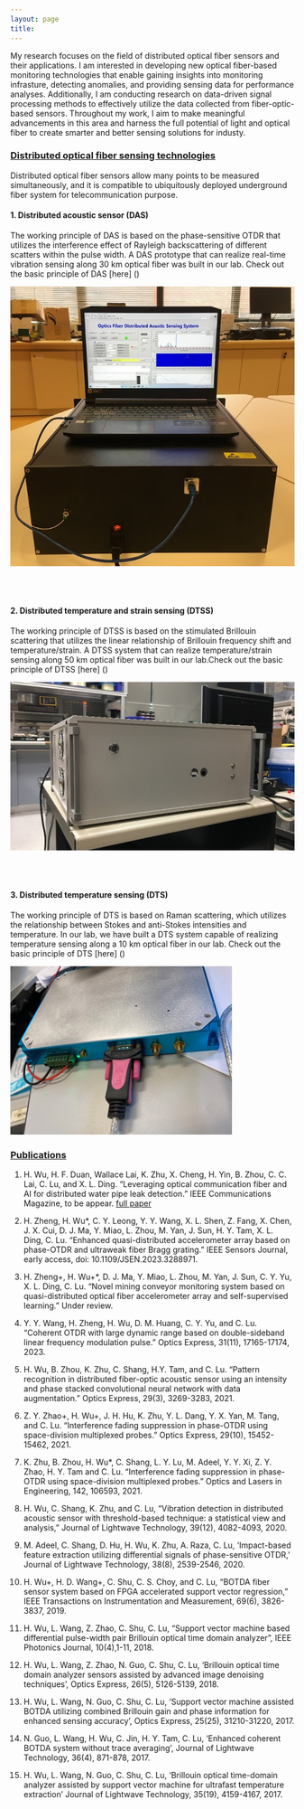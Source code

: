 ```yaml
---
layout: page
title:
---
```



My research focuses on the field of distributed optical fiber sensors and their applications. I am interested in developing new optical fiber-based monitoring technologies that enable gaining insights into monitoring infrasture, detecting anomalies, and providing sensing data for performance analyses. Additionally, I am conducting research on data-driven signal processing methods to effectively utilize the data collected from fiber-optic-based sensors. Throughout my work, I aim to make meaningful advancements in this area and harness the full potential of light and optical fiber to create smarter and better sensing solutions for industy. 

### <ins>Distributed optical fiber sensing technologies</ins>
Distributed optical fiber sensors allow many points to be measured simultaneously, and it is compatible to ubiquitously deployed underground fiber system for telecommunication purpose.
#### 1. Distributed acoustic sensor (DAS)
The working principle of DAS is based on the phase-sensitive OTDR that utilizes the interference effect of Rayleigh backscattering of different scatters within the pulse width. A DAS prototype that can realize real-time vibration sensing along 30 km optical fiber was built in our lab. Check out the basic principle of DAS [here] ()

![DAS](assets/prototype.jpg)

<br><br>
#### 2. Distributed temperature and strain sensing (DTSS)
The working principle of DTSS is based on the stimulated Brillouin scattering that utilizes the linear relationship of Brillouin frequency shift and temperature/strain. A DTSS system that can realize temperature/strain sensing along 50 km optical fiber was built in our lab.Check out the basic principle of DTSS [here] ()

![DTSS](assets/BOTDA2.jpg)

<br><br>
#### 3. Distributed temperature sensing (DTS)
The working principle of DTS is based on Raman scattering, which utilizes the relationship between Stokes and anti-Stokes intensities and temperature. In our lab, we have built a DTS system capable of realizing temperature sensing along a 10 km optical fiber in our lab. Check out the basic principle of DTS [here] ()

![DTS](assets/DTS.jpg)


### <ins>Publications
1. H. Wu, H. F. Duan, Wallace Lai, K. Zhu, X. Cheng, H. Yin, B. Zhou, C. C. Lai, C. Lu, and X. L. Ding. “Leveraging optical communication fiber and AI for distributed water pipe leak detection.” IEEE Communications Magazine, to be appear. <a href="https://haley122.github.io/pdf/das_pdf1.pdf" target="_blank"> full paper</a>

2. H. Zheng, H. Wu*, C. Y. Leong, Y. Y. Wang, X. L. Shen, Z. Fang, X. Chen, J. X. Cui, D. J. Ma, Y. Miao, L. Zhou, M. Yan, J. Sun, H. Y. Tam, X. L. Ding, C. Lu. “Enhanced quasi-distributed accelerometer array based on phase-OTDR and ultraweak fiber Bragg grating.” IEEE Sensors Journal, early access, doi: 10.1109/JSEN.2023.3288971.

3. H. Zheng+, H. Wu+*, D. J. Ma, Y. Miao, L. Zhou, M. Yan, J. Sun, C. Y. Yu, X. L. Ding, C. Lu. “Novel mining conveyor monitoring system based on quasi-distributed optical fiber accelerometer array and self-supervised learning.” Under review.

4. Y. Y. Wang, H. Zheng, H. Wu, D. M. Huang, C. Y. Yu, and C. Lu. “Coherent OTDR with large dynamic range based on double-sideband linear frequency modulation pulse.” Optics Express, 31(11), 17165-17174, 2023.

5. H. Wu, B. Zhou, K. Zhu, C. Shang, H.Y. Tam, and C. Lu. “Pattern recognition in distributed fiber-optic acoustic sensor using an intensity and phase stacked convolutional neural network with data augmentation.” Optics Express, 29(3), 3269-3283, 2021.

6. Z. Y. Zhao+, H. Wu+, J. H. Hu, K. Zhu, Y. L. Dang, Y. X. Yan, M. Tang, and C. Lu. “Interference fading suppression in phase-OTDR using space-division multiplexed probes.” Optics Express, 29(10), 15452-15462, 2021.

7. K. Zhu, B. Zhou, H. Wu*, C. Shang, L. Y. Lu, M. Adeel, Y. Y. Xi, Z. Y. Zhao, H. Y. Tam and C. Lu. “Interference fading suppression in phase-OTDR using space-division multiplexed probes.” Optics and Lasers in Engineering, 142, 106593, 2021.

8. H. Wu, C. Shang, K. Zhu, and C. Lu, “Vibration detection in distributed acoustic sensor with threshold-based technique: a statistical view and analysis,” Journal of Lightwave Technology, 39(12), 4082-4093, 2020.

9. M. Adeel, C. Shang, D. Hu, H. Wu, K. Zhu, A. Raza, C. Lu, ‘Impact-based feature extraction utilizing differential signals of phase-sensitive OTDR,’ Journal of Lightwave Technology, 38(8), 2539-2546, 2020.

10. H. Wu+, H. D. Wang+, C. Shu, C. S. Choy, and C. Lu, “BOTDA fiber sensor system based on FPGA accelerated support vector regression,” IEEE Transactions on Instrumentation and Measurement, 69(6), 3826-3837, 2019.

11. H. Wu, L. Wang, Z. Zhao, C. Shu, C. Lu, “Support vector machine based differential pulse-width pair Brillouin optical time domain analyzer”, IEEE Photonics Journal, 10(4),1-11, 2018.

12. H. Wu, L. Wang, Z. Zhao, N. Guo, C. Shu, C. Lu, ‘Brillouin optical time domain analyzer sensors assisted by advanced image denoising techniques’, Optics Express, 26(5), 5126-5139, 2018.

13. H. Wu, L. Wang, N. Guo, C. Shu, C. Lu, ‘Support vector machine assisted BOTDA utilizing combined Brillouin gain and phase information for enhanced sensing accuracy’, Optics Express, 25(25), 31210-31220, 2017.

14. N. Guo, L. Wang, H. Wu, C. Jin, H. Y. Tam, C. Lu, ‘Enhanced coherent BOTDA system without trace averaging’, Journal of Lightwave Technology, 36(4), 871-878, 2017.

15. H. Wu, L. Wang, N. Guo, C. Shu, C. Lu, ‘Brillouin optical time-domain analyzer assisted by support vector machine for ultrafast temperature extraction’ Journal of Lightwave Technology, 35(19), 4159-4167, 2017.

